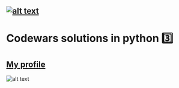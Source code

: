 [![alt text](https://img.shields.io/badge/python-3.6-red)](https://python.org)
---
# Codewars solutions in python :three:


 ## [My profile](https://www.codewars.com/users/deedy-ru) 
 ![alt text](https://www.codewars.com/users/deedy-ru/badges/large)
